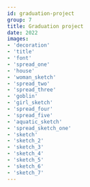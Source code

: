 ```yaml
---
id: graduation-project
group: 7
title: Graduation project
date: 2022
images:
- 'decoration'
- 'title'
- 'font'
- 'spread_one'
- 'house'
- 'woman_sketch'
- 'spread_two'
- 'spread_three'
- 'goblin'
- 'girl_sketch'
- 'spread_four'
- 'spread_five'
- 'aquatic_sketch'
- 'spread_sketch_one'
- 'sketch'
- 'sketch_2'
- 'sketch_3'
- 'sketch_4'
- 'sketch_5'
- 'sketch_6'
- 'sketch_7'
---
```

